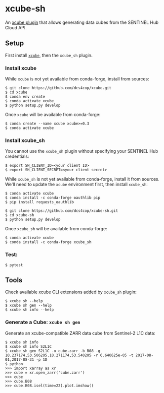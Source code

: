 # xcube-sh

An [xcube plugin]() that allows generating data cubes from the SENTINEL Hub Cloud API.

## Setup

First install [`xcube`](https://github.com/dcs4cop/xcube), then the `xcube_sh` plugin.

### Install xcube

While `xcube` is not yet available from conda-forge, install from sources:

    $ git clone https://github.com/dcs4cop/xcube.git
    $ cd xcube
    $ conda env create
    $ conda activate xcube
    $ python setup.py develop
    
Once `xcube` will be available from conda-forge:
    
    $ conda create --name xcube xcube>=0.3
    $ conda activate xcube
    
### Install xcube_sh

You cannot use the `xcube_sh` plugin without specifying your SENTINEL Hub credentials:

    $ export SH_CLIENT_ID=<your client ID>    
    $ export SH_CLIENT_SECRET=<your client secret>    

While `xcube_sh` is not yet available from conda-forge, install it from sources. 
We'll need to update the `xcube` environment first, then install `xcube_sh`:

    $ conda activate xcube
    $ conda install -c conda-forge oauthlib pip
    $ pip install requests_oauthlib
    
    $ git clone https://github.com/dcs4cop/xcube-sh.git
    $ cd xcube-sh
    $ python setup.py develop

Once `xcube_sh` will be available from conda-forge:

    $ conda activate xcube
    $ conda install -c conda-forge xcube_sh

### Test:

    $ pytest

    
## Tools

Check available xcube CLI extensions added by `xcube_sh` plugin:

    $ xcube sh --help
    $ xcube sh gen --help
    $ xcube sh info --help

### Generate a Cube: `xcube sh gen` 

Generate an xcube-compatible ZARR data cube from Sentinel-2 L1C data:

    $ xcube sh info
    $ xcube sh info S2L1C
    $ xcube sh gen S2L1C -o cube.zarr -b B08 -g 10.237174,53.506205,10.271174,53.540205 -r 6.640625e-05 -t 2017-08-01,2017-08-31 -p 1D
    $ python
    >>> import xarray as xr
    >>> cube = xr.open_zarr('cube.zarr')
    >>> cube
    >>> cube.B08
    >>> cube.B08.isel(time=22).plot.imshow()
